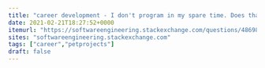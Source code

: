```yaml
---
title: "career development - I don't program in my spare time. Does that make me a bad developer? - Software Engineering Stack Exchange"
date: 2021-02-21T18:27:52+0000
itemurl: "https://softwareengineering.stackexchange.com/questions/48698/i-dont-program-in-my-spare-time-does-that-make-me-a-bad-developer/48779#48779"
sites: "softwareengineering.stackexchange.com"
tags: ["career","petprojects"]
draft: false
---
```

